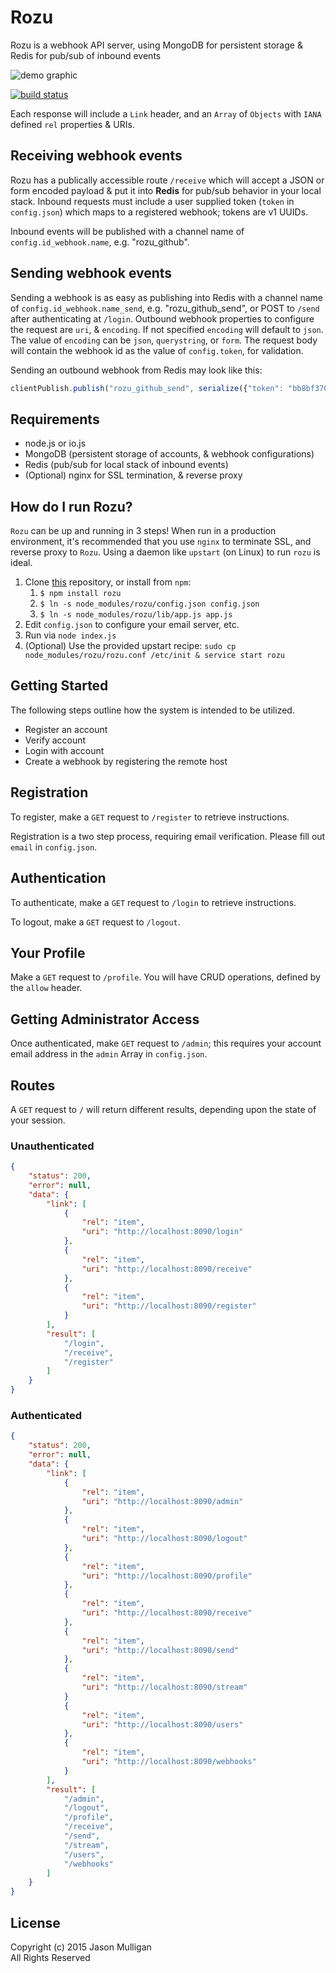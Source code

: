 # Rozu
Rozu is a webhook API server, using MongoDB for persistent storage & Redis for pub/sub of inbound events

![demo graphic](https://cldup.com/yCd_d6AL58.png "rozu demo")

[![build status](https://secure.travis-ci.org/avoidwork/rozu.svg)](http://travis-ci.org/avoidwork/rozu)

Each response will include a `Link` header, and an `Array` of `Objects` with `IANA` defined `rel` properties & URIs.

## Receiving webhook events
Rozu has a publically accessible route `/receive` which will accept a JSON or form encoded payload & put it into **Redis**
for pub/sub behavior in your local stack. Inbound requests must include a user supplied token (`token` in `config.json`)
which maps to a registered webhook; tokens are v1 UUIDs.

Inbound events will be published with a channel name of `config.id_webhook.name`, e.g. "rozu_github".

## Sending webhook events
Sending a webhook is as easy as publishing into Redis with a channel name of `config.id_webhook.name_send`,
e.g. "rozu_github_send", or POST to `/send` after authenticating at `/login`. Outbound webhook properties to configure
the request are `uri`, & `encoding`. If not specified `encoding` will default to `json`. The value of `encoding` can be
`json`, `querystring`, or `form`. The request body will contain the webhook id as the value of `config.token`, for
validation.

Sending an outbound webhook from Redis may look like this:

```javascript
clientPublish.publish("rozu_github_send", serialize({"token": "bb8bf370-0a54-11e5-9c1d-9389475d0a28", "message": "The Matrix!"}));
```

## Requirements
- node.js or io.js
- MongoDB (persistent storage of accounts, & webhook configurations)
- Redis (pub/sub for local stack of inbound events)
- (Optional) nginx for SSL termination, & reverse proxy

## How do I run Rozu?
`Rozu` can be up and running in 3 steps! When run in a production environment, it's recommended that you use `nginx`
to terminate SSL, and reverse proxy to `Rozu`. Using a daemon like `upstart` (on Linux) to run `rozu` is ideal. 

1.  Clone [this](https://github.com/avoidwork/rozu) repository, or install from `npm`:
    1.  `$ npm install rozu`
    2.  `$ ln -s node_modules/rozu/config.json config.json`
    3.  `$ ln -s node_modules/rozu/lib/app.js app.js`
2.  Edit `config.json` to configure your email server, etc.
3.  Run via `node index.js`
4.  (Optional) Use the provided upstart recipe: `sudo cp node_modules/rozu/rozu.conf /etc/init & service start rozu`

## Getting Started
The following steps outline how the system is intended to be utilized.

- Register an account
- Verify account
- Login with account
- Create a webhook by registering the remote host


## Registration
To register, make a `GET` request to `/register` to retrieve instructions.

Registration is a two step process, requiring email verification. Please fill out `email` in `config.json`.

## Authentication
To authenticate, make a `GET` request to `/login` to retrieve instructions.

To logout, make a `GET` request to `/logout`.

## Your Profile
Make a `GET` request to `/profile`. You will have CRUD operations, defined by the `allow` header.

## Getting Administrator Access
Once authenticated, make `GET` request to `/admin`; this requires your account email address in the `admin` Array in `config.json`.

## Routes
A `GET` request to `/` will return different results, depending upon the state of your session.

### Unauthenticated

```json
{
	"status": 200,
	"error": null,
	"data": {
		"link": [
			{
				"rel": "item",
				"uri": "http://localhost:8090/login"
			},
			{
				"rel": "item",
				"uri": "http://localhost:8090/receive"
			},
			{
				"rel": "item",
				"uri": "http://localhost:8090/register"
			}
		],
		"result": [
			"/login",
			"/receive",
			"/register"
		]
	}
}
```

### Authenticated

```json
{
	"status": 200,
	"error": null,
	"data": {
		"link": [
			{
				"rel": "item",
				"uri": "http://localhost:8090/admin"
			},
			{
				"rel": "item",
				"uri": "http://localhost:8090/logout"
			},
			{
				"rel": "item",
				"uri": "http://localhost:8090/profile"
			},
			{
				"rel": "item",
				"uri": "http://localhost:8090/receive"
			},
			{
				"rel": "item",
				"uri": "http://localhost:8090/send"
			},
			{
				"rel": "item",
				"uri": "http://localhost:8090/stream"
			}
			{
				"rel": "item",
				"uri": "http://localhost:8090/users"
			},
			{
				"rel": "item",
				"uri": "http://localhost:8090/webhooks"
			}
		],
		"result": [
			"/admin",
			"/logout",
			"/profile",
			"/receive",
			"/send",
			"/stream",
			"/users",
			"/webhooks"
		]
	}
}
```

## License
Copyright (c) 2015 Jason Mulligan  
All Rights Reserved
